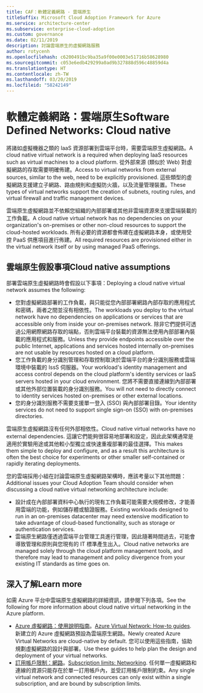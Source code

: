 ```yaml
---
title: CAF：軟體定義網路 - 雲端原生
titleSuffix: Microsoft Cloud Adoption Framework for Azure
ms.service: architecture-center
ms.subservice: enterprise-cloud-adoption
ms.custom: governance
ms.date: 02/11/2019
description: 討論雲端原生的虛擬網路服務
author: rotycenh
ms.openlocfilehash: c6200491bc9ba35a9f00e0003e51716b58628980
ms.sourcegitcommit: c053e6edb429299a0ad9b327888d596c48859d4a
ms.translationtype: HT
ms.contentlocale: zh-TW
ms.lasthandoff: 03/20/2019
ms.locfileid: "58242149"
---
```

# <a name="software-defined-networks-cloud-native"></a><span data-ttu-id="4b6df-103">軟體定義網路：雲端原生</span><span class="sxs-lookup"><span data-stu-id="4b6df-103">Software Defined Networks: Cloud native</span></span>

<span data-ttu-id="4b6df-104">將諸如虛擬機器之類的 IaaS 資源部署到雲端平台時，需要雲端原生虛擬網路。</span><span class="sxs-lookup"><span data-stu-id="4b6df-104">A cloud native virtual network is a required when deploying IaaS resources such as virtual machines to a cloud platform.</span></span> <span data-ttu-id="4b6df-105">從外部來源 (類似於 Web) 對虛擬網路的存取需要明確佈建。</span><span class="sxs-lookup"><span data-stu-id="4b6df-105">Access to virtual networks from external sources, similar to the web, need to be explicitly provisioned.</span></span> <span data-ttu-id="4b6df-106">這些類型的虛擬網路支援建立子網路、路由規則和虛擬防火牆，以及流量管理裝置。</span><span class="sxs-lookup"><span data-stu-id="4b6df-106">These types of virtual networks support the creation of subnets, routing rules, and virtual firewall and traffic management devices.</span></span>

<span data-ttu-id="4b6df-107">雲端原生虛擬網路並不依賴您組織的內部部署或其他非雲端資源來支援雲端裝載的工作負載。</span><span class="sxs-lookup"><span data-stu-id="4b6df-107">A cloud native virtual network has no dependencies on your organization's on-premises or other non-cloud resources to support the cloud-hosted workloads.</span></span> <span data-ttu-id="4b6df-108">所有必要的資源都會佈建在虛擬網路本身，或使用受控 PaaS 供應項目進行佈建。</span><span class="sxs-lookup"><span data-stu-id="4b6df-108">All required resources are provisioned either in the virtual network itself or by using managed PaaS offerings.</span></span>

## <a name="cloud-native-assumptions"></a><span data-ttu-id="4b6df-109">雲端原生假設事項</span><span class="sxs-lookup"><span data-stu-id="4b6df-109">Cloud native assumptions</span></span>

<span data-ttu-id="4b6df-110">部署雲端原生虛擬網路時會假設以下事項：</span><span class="sxs-lookup"><span data-stu-id="4b6df-110">Deploying a cloud native virtual network assumes the following:</span></span>

- <span data-ttu-id="4b6df-111">您對虛擬網路部署的工作負載，與只能從您內部部署網路內部存取的應用程式和密碼，兩者之間並沒有相依性。</span><span class="sxs-lookup"><span data-stu-id="4b6df-111">The workloads you deploy to the virtual network have no dependencies on applications or services that are accessible only from inside your on-premises network.</span></span> <span data-ttu-id="4b6df-112">除非它們提供可透過公用網際網路存取的端點，否則雲端平台裝載的資源無法使用內部部署內裝載的應用程式和服務。</span><span class="sxs-lookup"><span data-stu-id="4b6df-112">Unless they provide endpoints accessible over the public Internet, applications and services hosted internally on-premises are not usable by resources hosted on a cloud platform.</span></span>
- <span data-ttu-id="4b6df-113">您工作負載的身分識別管理和存取控制取決於雲端平台的身分識別服務或雲端環境中裝載的 IssS 伺服器。</span><span class="sxs-lookup"><span data-stu-id="4b6df-113">Your workload's identity management and access control depends on the cloud platform's identity services or IaaS servers hosted in your cloud environment.</span></span> <span data-ttu-id="4b6df-114">您將不需要直接連線到內部部署或其他外部位置裝載的身分識別服務。</span><span class="sxs-lookup"><span data-stu-id="4b6df-114">You will not need to directly connect to identity services hosted on-premises or other external locations.</span></span>
- <span data-ttu-id="4b6df-115">您的身分識別服務不需要支援單一登入 (SSO) 與內部部署目錄。</span><span class="sxs-lookup"><span data-stu-id="4b6df-115">Your identity services do not need to support single sign-on (SSO) with on-premises directories.</span></span>

<span data-ttu-id="4b6df-116">雲端原生虛擬網路沒有任何外部相依性。</span><span class="sxs-lookup"><span data-stu-id="4b6df-116">Cloud native virtual networks have no external dependencies.</span></span> <span data-ttu-id="4b6df-117">這讓它們能夠很容易地部署和設定，因此此架構通常是適用於實驗用途或其他較小型獨立或快速重複部署的最佳選擇。</span><span class="sxs-lookup"><span data-stu-id="4b6df-117">This makes them simple to deploy and configure, and as a result this architecture is often the best choice for experiments or other smaller self-contained or rapidly iterating deployments.</span></span>

<span data-ttu-id="4b6df-118">您的雲端採用小組在討論雲端原生虛擬網路架構時，應該考量以下其他問題：</span><span class="sxs-lookup"><span data-stu-id="4b6df-118">Additional issues your Cloud Adoption Team should consider when discussing a cloud native virtual networking architecture include:</span></span>

- <span data-ttu-id="4b6df-119">設計成在內部部署資料中心執行的現有工作負載可能需要大規模修改，才能善用雲端的功能，例如儲存體或驗證服務。</span><span class="sxs-lookup"><span data-stu-id="4b6df-119">Existing workloads designed to run in an on-premises datacenter may need extensive modification to take advantage of cloud-based functionality, such as storage or authentication services.</span></span>
- <span data-ttu-id="4b6df-120">雲端原生網路僅透過雲端平台管理工具進行管理，因此隨著時間過去，可能會導致管理和原則與您現有的 IT 標準產生出入。</span><span class="sxs-lookup"><span data-stu-id="4b6df-120">Cloud native networks are managed solely through the cloud platform management tools, and therefore may lead to management and policy divergence from your existing IT standards as time goes on.</span></span>

## <a name="learn-more"></a><span data-ttu-id="4b6df-121">深入了解</span><span class="sxs-lookup"><span data-stu-id="4b6df-121">Learn more</span></span>

<span data-ttu-id="4b6df-122">如需 Azure 平台中雲端原生虛擬網路的詳細資訊，請參閱下列各項。</span><span class="sxs-lookup"><span data-stu-id="4b6df-122">See the following for more information about cloud native virtual networking in the Azure platform.</span></span>

- <span data-ttu-id="4b6df-123">[Azure 虛擬網路：使用說明指南](/azure/virtual-network/virtual-network-vnet-plan-design-arm)。</span><span class="sxs-lookup"><span data-stu-id="4b6df-123">[Azure Virtual Network: How-to guides](/azure/virtual-network/virtual-network-vnet-plan-design-arm).</span></span> <span data-ttu-id="4b6df-124">新建立的 Azure 虛擬網路預設為雲端原生網路。</span><span class="sxs-lookup"><span data-stu-id="4b6df-124">Newly created Azure Virtual Networks are cloud-native by default.</span></span> <span data-ttu-id="4b6df-125">您可以使用這些指南，協助規劃虛擬網路的設計與部署。</span><span class="sxs-lookup"><span data-stu-id="4b6df-125">Use these guides to help plan the design and deployment of your virtual networks.</span></span>
- <span data-ttu-id="4b6df-126">[訂用帳戶限制：網路](/azure/azure-subscription-service-limits?toc=%2fazure%2fvirtual-network%2ftoc.json#networking-limits)。</span><span class="sxs-lookup"><span data-stu-id="4b6df-126">[Subscription limits: Networking](/azure/azure-subscription-service-limits?toc=%2fazure%2fvirtual-network%2ftoc.json#networking-limits).</span></span> <span data-ttu-id="4b6df-127">任何單一虛擬網路和連線的資源只能存在於單一訂用帳戶內，並受訂用帳戶限制約束。</span><span class="sxs-lookup"><span data-stu-id="4b6df-127">Any single virtual network and connected resources can only exist within a single subscription, and are bound by subscription limits.</span></span>
